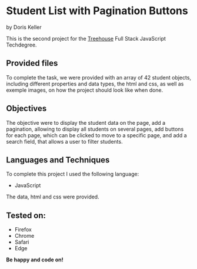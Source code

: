 # Student List with Pagination Buttons
by Doris Keller

This is the second project for the [Treehouse](https://www.teamtreehouse.com) Full Stack JavaScript Techdegree. 

## Provided files
To complete the task, we were provided with an array of 42 student objects, including different properties and data types, the html and css, as well as exemple images, on how the project should look like when done. 

## Objectives
The objective were to display the student data on the page, add a pagination, allowing to display all students on several pages, add buttons for each page, which can be clicked to move to a specific page, and add a search field, that allows a user to filter students.

## Languages and Techniques
To complete this project I used the following language:
- JavaScript

The data, html and css were provided.

## Tested on:
- Firefox
- Chrome
- Safari
- Edge

**Be happy and code on!**